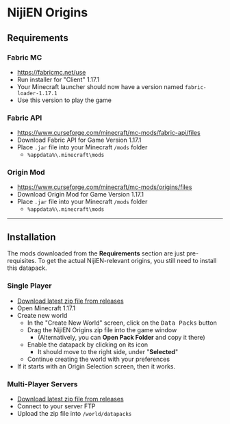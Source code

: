 # NijiEN Origins

## Requirements

### Fabric MC
* https://fabricmc.net/use
* Run installer for "Client" 1.17.1
* Your Minecraft launcher should now have a version named `fabric-loader-1.17.1`
* Use this version to play the game

### Fabric API
* https://www.curseforge.com/minecraft/mc-mods/fabric-api/files
* Download Fabric API for Game Version 1.17.1
* Place `.jar` file into your Minecraft `/mods` folder
  * `%appdata%\.minecraft\mods`

### Origin Mod
* https://www.curseforge.com/minecraft/mc-mods/origins/files
* Download Origin Mod for Game Version 1.17.1
* Place `.jar` file into your Minecraft `/mods` folder
  * `%appdata%\.minecraft\mods`

----

## Installation

The mods downloaded from the **Requirements** section are just pre-requisites. To get the actual NijiEN-relevant origins, you still need to install this datapack.

### Single Player
* [Download latest zip file from releases](https://github.com/vtuber-origins/nijisanji_en_origins/releases)
* Open Minecraft 1.17.1
* Create new world
  * In the "Create New World" screen, click on the <kbd>Data Packs</kbd> button
  * Drag the NijiEN Origins zip file into the game window
    * (Alternatively, you can **Open Pack Folder** and copy it there)
  * Enable the datapack by clicking on its icon
    * It should move to the right side, under "**Selected**"
  * Continue creating the world with your preferences
* If it starts with an Origin Selection screen, then it works.

### Multi-Player Servers
* [Download latest zip file from releases](https://github.com/vtuber-origins/nijisanji_en_origins/releases)
* Connect to your server FTP
* Upload the zip file into `/world/datapacks`

